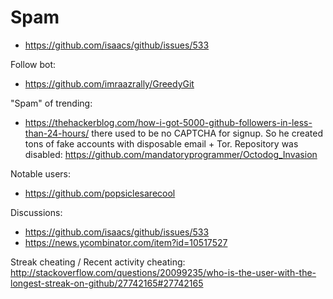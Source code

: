 # Spam

- https://github.com/isaacs/github/issues/533

Follow bot:

- https://github.com/imraazrally/GreedyGit

"Spam" of trending:

- https://thehackerblog.com/how-i-got-5000-github-followers-in-less-than-24-hours/ there used to be no CAPTCHA for signup. So he created tons of fake accounts with disposable email + Tor. Repository was disabled: https://github.com/mandatoryprogrammer/Octodog_Invasion

Notable users:

- https://github.com/popsiclesarecool

Discussions:

- https://github.com/isaacs/github/issues/533
- https://news.ycombinator.com/item?id=10517527

Streak cheating / Recent activity cheating: http://stackoverflow.com/questions/20099235/who-is-the-user-with-the-longest-streak-on-github/27742165#27742165
